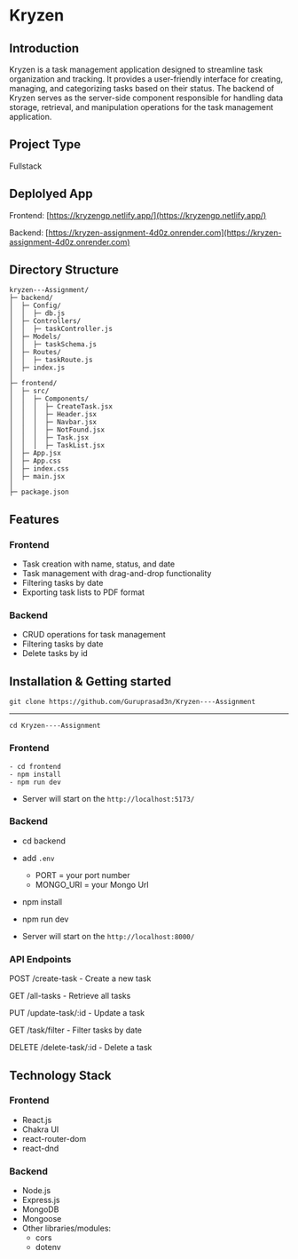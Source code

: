 # Kryzen

## Introduction
Kryzen is a task management application designed to streamline task organization and tracking. It provides a user-friendly interface for creating, managing, and categorizing tasks based on their status. The backend of Kryzen serves as the server-side component responsible for handling data storage, retrieval, and manipulation operations for the task management application.

## Project Type
Fullstack

## Deplolyed App
Frontend: [https://kryzengp.netlify.app/](https://kryzengp.netlify.app/)

Backend: [https://kryzen-assignment-4d0z.onrender.com](https://kryzen-assignment-4d0z.onrender.com)

## Directory Structure

```
kryzen---Assignment/
├─ backend/
│  ├─ Config/
│  │  ├─ db.js
│  ├─ Controllers/
│  │  ├─ taskController.js
│  ├─ Models/
│  │  ├─ taskSchema.js
│  ├─ Routes/
│  │  ├─ taskRoute.js
│  ├─ index.js
│
├─ frontend/
│  ├─ src/
│  │  ├─ Components/
│  │  │  ├─ CreateTask.jsx
│  │  │  ├─ Header.jsx
│  │  │  ├─ Navbar.jsx
│  │  │  ├─ NotFound.jsx
│  │  │  ├─ Task.jsx
│  │  │  ├─ TaskList.jsx
│  ├─ App.jsx
│  ├─ App.css
│  ├─ index.css
│  ├─ main.jsx
│
├─ package.json
```


## Features
### Frontend
- Task creation with name, status, and date
- Task management with drag-and-drop functionality
- Filtering tasks by date
- Exporting task lists to PDF format

### Backend
- CRUD operations for task management
- Filtering tasks by date
- Delete tasks by id

## Installation & Getting started

    git clone https://github.com/Guruprasad3n/Kryzen----Assignment
---------------------
    cd Kryzen----Assignment
### Frontend

    - cd frontend
    - npm install
    - npm run dev

- Server will start on the ```http://localhost:5173/```

### Backend

- cd backend
    
- add  ```.env```
    - PORT = your port number
    - MONGO_URI = your Mongo Url


- npm install
- npm run dev 

- Server will start on the ```http://localhost:8000/```







### API Endpoints

POST /create-task - Create a new task

GET /all-tasks - Retrieve all tasks

PUT /update-task/:id - Update a task

GET /task/filter - Filter tasks by date

DELETE /delete-task/:id - Delete a task

## Technology Stack

### Frontend
- React.js
- Chakra UI
- react-router-dom
- react-dnd

### Backend
- Node.js
- Express.js
- MongoDB
- Mongoose
- Other libraries/modules:
    - cors
    - dotenv